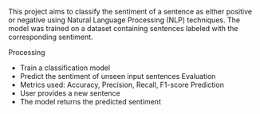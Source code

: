 This project aims to classify the sentiment of a sentence as either positive or negative using Natural Language Processing (NLP) techniques.
The model was trained on a dataset containing sentences labeled with the corresponding sentiment.

Processing
- Train a classification model
- Predict the sentiment of unseen input sentences
Evaluation
- Metrics used: Accuracy, Precision, Recall, F1-score
Prediction
- User provides a new sentence
- The model returns the predicted sentiment
